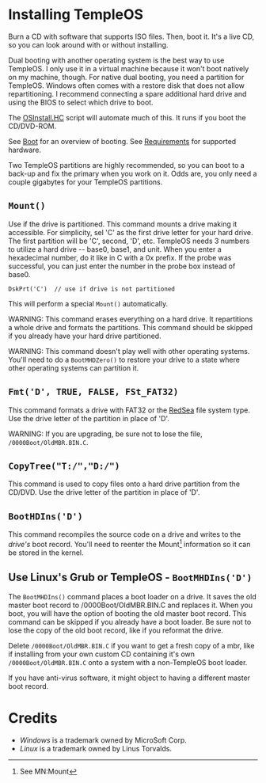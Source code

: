 # Installing TempleOS
Burn a CD with software that supports ISO files. Then, boot it. It's a live CD, so you can look around with or without installing.

Dual booting with another operating system is the best way to use TempleOS. I only use it in a virtual machine because it won't boot natively on my machine, though. For native dual booting, you need a partition for TempleOS. Windows often comes with a restore disk that does not allow repartitioning. I recommend connecting a spare additional hard drive and using the BIOS to select which drive to boot.

The [OSInstall.HC](https://github.com/cia-foundation/TempleOS/blob/c26482bb6ad3f80106d28504ec5db3c6a360732c/Misc/OSInstall.DD) script will automate much of this. It runs if you boot the CD/DVD-ROM.

See [Boot](./Boot.md) for an overview of booting. See [Requirements](./Requirements.md) for supported hardware.

Two TempleOS partitions are highly recommended, so you can boot to a back-up and fix the primary when you work on it. Odds are, you only need a couple gigabytes for your TempleOS partitions.

## `Mount()`
Use if the drive is partitioned. This command mounts a drive making it accessible. For simplicity, sel 'C' as the first drive letter for your hard drive. The first partition will be 'C', second, 'D', etc. TempleOS needs 3 numbers to utilize a hard drive -- base0, base1, and unit. When you enter a hexadecimal number, do it like in C with a 0x prefix. If the probe was successful, you can just enter the number in the probe box instead of base0.

```holyc
DskPrt('C')  // use if drive is not partitioned
```
This will perform a special `Mount()` automatically.

WARNING: This command erases everything on a hard drive. It repartitions a whole drive and formats the partitions. This command should be skipped if you already have your hard drive partitioned.

WARNING: This command doesn't play well with other operating systems. You'll need to do a `BootMHDZero()` to restore your drive to a state where other operating systems can partition it.

## `Fmt('D', TRUE, FALSE, FSt_FAT32)`
This command formats a drive with FAT32 or the [RedSea](./RedSea.md) file system type. Use the drive letter of the partition in place of 'D'.

WARNING: If you are upgrading, be sure not to lose the file, `/0000Boot/OldMBR.BIN.C`.

## `CopyTree("T:/","D:/")`
This command is used to copy files onto a hard drive partition from the CD/DVD. Use the drive letter of the partition in place of 'D'.

## `BootHDIns('D')`
This command recompiles the source code on a drive and writes to the *drive's* boot record. You'll need to reenter the Mount[^1] information so it can be stored in the kernel.

## Use Linux's Grub or TempleOS - `BootMHDIns('D')`

The `BootMHDIns()` command places a boot loader on a drive. It saves the old master boot record to /0000Boot/OldMBR.BIN.C and replaces it. When you boot, you will have the option of booting the old master boot record. This command can be skipped if you already have a boot loader. Be sure not to lose the copy of the old boot record, like if you reformat the drive.

Delete `/0000Boot/OldMBR.BIN.C` if you want to get a fresh copy of a mbr, like if installing from your own custom CD containing it's own `/0000Boot/OldMBR.BIN.C` onto a system with a non-TempleOS boot loader.

If you have anti-virus software, it might object to having a different master boot record.


# Credits
  - _Windows_ is a trademark owned by MicroSoft Corp.
  - _Linux_ is a trademark owned by Linus Torvalds.

[^1]: See MN:Mount
